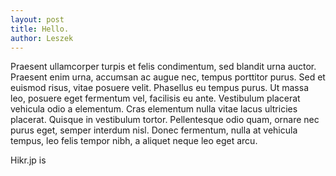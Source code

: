 ```yaml
---
layout: post
title: Hello.
author: Leszek
---
```



Praesent ullamcorper turpis et felis condimentum, sed blandit urna auctor. Praesent enim urna, accumsan ac augue nec, tempus porttitor purus. Sed et euismod risus, vitae posuere velit. Phasellus eu tempus purus. Ut massa leo, posuere eget fermentum vel, facilisis eu ante. Vestibulum placerat vehicula odio a elementum. Cras elementum nulla vitae lacus ultricies placerat. Quisque in vestibulum tortor. Pellentesque odio quam, ornare nec purus eget, semper interdum nisl. Donec fermentum, nulla at vehicula tempus, leo felis tempor nibh, a aliquet neque leo eget arcu.

Hikr.jp is 